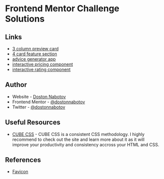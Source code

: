 # Frontend Mentor Challenge Solutions

## Links

- [3 column preview card](https://dostonnabotov.github.io/frontendmentor/3-column-preview-card/)
- [4 card feature section](https://dostonnabotov.github.io/frontendmentor/4-card-feature-section/)
- [advice generator app](https://dostonnabotov.github.io/frontendmentor/advice-generator/)
- [interactive pricing component](https://dostonnabotov.github.io/frontendmentor/interactive-pricing-component/)
- [interactive rating component](https://dostonnabotov.github.io/frontendmentor/interactive-rating-component/)

## Author

- Website - [Doston Nabotov](https://www.dostonnabotov.netlify.com)
- Frontend Mentor - [@dostonnabotov](https://www.frontendmentor.io/profile/dostonnabotov)
- Twitter - [@dostonnabotov](https://www.twitter.com/doston_nabotov)

## Useful Resources

- [CUBE CSS](https://cube.fyi/) - CUBE CSS is a consistent CSS methodology. I highly recommend to check out the site and learn more about it as it will improve your productivity and consistency accross your HTML and CSS.

## References

- [Favicon](https://favicon.io/)
